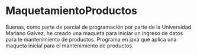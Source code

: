 # MaquetamientoProductos
Buenas, como parte de parcial de programación por parte de la Universidad Mariano Galvez, he creado una maqueta para iniciar un ingreso de datos para le mantenimiento de productos.
Programa en java que aplica una maqueta inicial para el mantenimiento de productos.
